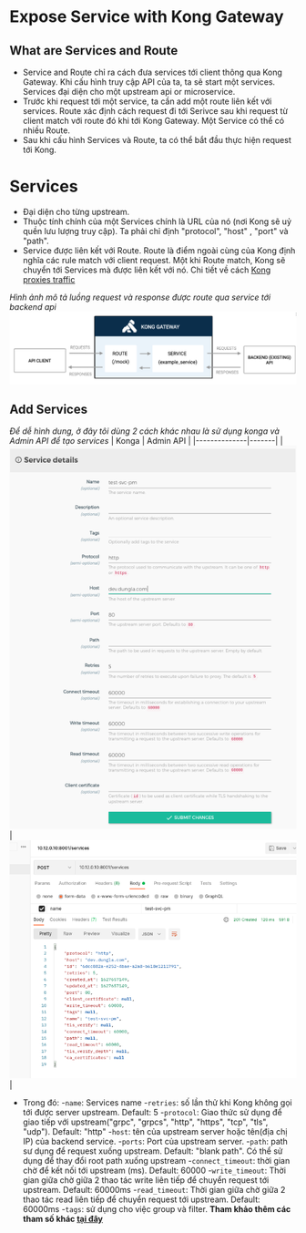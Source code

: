 # Expose Service with Kong Gateway

## What are Services and Route
- Service and Route chỉ ra cách đưa services tới client thông qua Kong Gateway. Khi cấu hình truy cập API của ta, ta sẽ start một services. Services đại diện cho một upstream api or microservice.
- Trước khi request tới một service, ta cần add một route liên kết với services. Route xác định cách request đi tới Serivce sau khi request từ client match với route đó khi tới Kong Gateway. Một Service có thể có nhiều Route.
- Sau khi cấu hình Services và Route, ta có thể bắt đầu thực hiện request tới Kong.

# Services
- Đại diện cho từng upstream.
- Thuộc tính chính của một Services chính là URL của nó (nơi Kong sẽ uỷ quền lưu lượng truy cập). Ta phải chỉ định "protocol", "host" , "port" và "path".
- Service được liên kết với Route. Route là điểm ngoài cùng của Kong định nghĩa các rule match với client request. Một khi Route match, Kong sẽ chuyển tới Services mà được liên kết với nó. Chi tiết về cách [Kong proxies traffic](https://docs.konghq.com/gateway-oss/2.5.x/proxy/) 

*Hình ảnh mô tả luồng request và response được route qua service tới backend api*
![alts](../images/kong5.png)

## Add Services
*Để dễ hình dung, ở đây tôi dùng 2 cách khác nhau là sử dụng konga và Admin API để tạo services*
| Konga | Admin API |
|--------------|-------|
| ![alts](../images/addsvc2.png) | ![alts](../images/addsvc1.png) |

- Trong đó:
  -```name```: Services name
  -```retries```: số lần thử khi Kong không gọi tới được server upstream. Default: 5
  -```protocol```: Giao thức sử dụng để giao tiếp với upstream("grpc", "grpcs", "http", "https", "tcp", "tls", "udp"). Default: "http"
  -```host```: tên của upstream server hoặc tên(địa chị IP) của backend service.
  -```ports```: Port của upstream server.
  -```path```: path sư dụng để request xuống upstream. Default: "blank path". Có thể sử dụng để thay đổi root path xuống upstream
  -```connect_timeout```: thời gian chờ để kết nối tới upstream (ms). Default: 60000
  -```write_timeout```: Thời gian giữa chờ giữa 2 thao tác write liên tiếp để chuyển request tới upstream. Default: 60000ms
  -```read_timeout```: Thời gian giữa chờ giữa 2 thao tác read liên tiếp để chuyển request tới upstream. Default: 60000ms
  -```tags```: sử dụng cho việc group và filter.
  **Tham khảo thêm các tham số khác [tại đây](https://docs.konghq.com/gateway-oss/2.5.x/admin-api/#service-object)**

  
  